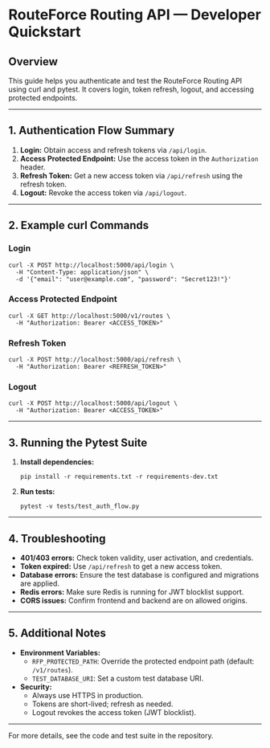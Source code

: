 # RouteForce Routing API — Developer Quickstart

## Overview
This guide helps you authenticate and test the RouteForce Routing API using curl and pytest. It covers login, token refresh, logout, and accessing protected endpoints.

---

## 1. Authentication Flow Summary
1. **Login:** Obtain access and refresh tokens via `/api/login`.
2. **Access Protected Endpoint:** Use the access token in the `Authorization` header.
3. **Refresh Token:** Get a new access token via `/api/refresh` using the refresh token.
4. **Logout:** Revoke the access token via `/api/logout`.

---

## 2. Example curl Commands

### Login
```
curl -X POST http://localhost:5000/api/login \
  -H "Content-Type: application/json" \
  -d '{"email": "user@example.com", "password": "Secret123!"}'
```

### Access Protected Endpoint
```
curl -X GET http://localhost:5000/v1/routes \
  -H "Authorization: Bearer <ACCESS_TOKEN>"
```

### Refresh Token
```
curl -X POST http://localhost:5000/api/refresh \
  -H "Authorization: Bearer <REFRESH_TOKEN>"
```

### Logout
```
curl -X POST http://localhost:5000/api/logout \
  -H "Authorization: Bearer <ACCESS_TOKEN>"
```

---

## 3. Running the Pytest Suite

1. **Install dependencies:**
   ```
   pip install -r requirements.txt -r requirements-dev.txt
   ```
2. **Run tests:**
   ```
   pytest -v tests/test_auth_flow.py
   ```

---

## 4. Troubleshooting
- **401/403 errors:** Check token validity, user activation, and credentials.
- **Token expired:** Use `/api/refresh` to get a new access token.
- **Database errors:** Ensure the test database is configured and migrations are applied.
- **Redis errors:** Make sure Redis is running for JWT blocklist support.
- **CORS issues:** Confirm frontend and backend are on allowed origins.

---

## 5. Additional Notes
- **Environment Variables:**
  - `RFP_PROTECTED_PATH`: Override the protected endpoint path (default: `/v1/routes`).
  - `TEST_DATABASE_URI`: Set a custom test database URI.
- **Security:**
  - Always use HTTPS in production.
  - Tokens are short-lived; refresh as needed.
  - Logout revokes the access token (JWT blocklist).

---

For more details, see the code and test suite in the repository.
